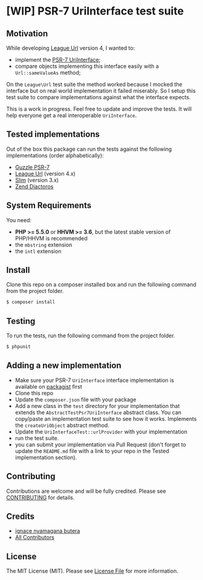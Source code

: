 [WIP] PSR-7 UriInterface test suite
=======

Motivation
-------

While developing [League Url](https://github.com/thephpleague/url/) version 4, I wanted to:

- implement the [PSR-7 UriInterface](http://php-fig.org/psr/psr-7/#3-5-psr-http-message-uriinterface);
- compare objects implementing this interface easily with a `Url::sameValueAs` method;

On the `League\Url` test suite the method worked because I mocked the interface but on real world implementation it failed miserably. So I setup this test suite to compare implementations against what the interface expects.

This is a work in progress. Feel free to update and improve the tests. It will help everyone get a real interoperable `UriInterface`.

Tested implementations
-------

Out of the box this package can run the tests against the following implementations (order alphabetically):

- [Guzzle PSR-7](https://github.com/guzzle/psr7)
- [League Url](https://github.com/thephpleague/url/) (version 4.x)
- [Slim](https://github.com/slimphp/Slim/tree/3.x) (version 3.x)
- [Zend Diactoros](https://github.com/zendframework/zend-diactoros)

System Requirements
-------

You need:

- **PHP >= 5.5.0** or **HHVM >= 3.6**, but the latest stable version of PHP/HHVM is recommended
- the `mbstring` extension
- the `intl` extension

Install
-------

Clone this repo on a composer installed box and run the following command from the project folder.

``` bash
$ composer install
```

Testing
-------

To run the tests, run the following command from the project folder.

``` bash
$ phpunit
```

Adding a new implementation
-------

- Make sure your PSR-7 `UriInterface` interface implementation is available on [packagist](https://packagist.org) first
- Clone this repo
- Update the `composer.json` file with your package
- Add a new class in the `test` directory for your implementation that extends the `AbstractTestPsr7UriInterface` abstract class. You can copy/paste an implementation test suite to see how it works. Implements the `createUriObject` abstract method.
- Update the `UriInterfaceTest::urlProvider` with your implementation
- run the test suite.
- you can submit your implementation via Pull Request (don't forget to update the `README.md` file with a link to your repo in the Tested implementation section).


Contributing
-------

Contributions are welcome and will be fully credited. Please see [CONTRIBUTING](CONTRIBUTING.md) for details.

Credits
-------

- [ignace nyamagana butera](https://github.com/nyamsprod)
- [All Contributors](https://github.com/nyamsprod/psr7-uri-interface-test-suite/contributors)

License
-------

The MIT License (MIT). Please see [License File](LICENSE) for more information.
